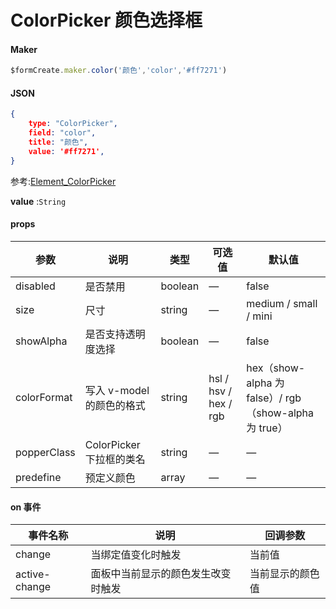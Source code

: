 # ColorPicker 颜色选择框

#### Maker
```js
$formCreate.maker.color('颜色','color','#ff7271')
```

#### JSON
```json
{
    type: "ColorPicker",
    field: "color",
    title: "颜色",
    value: '#ff7271',
}
```

参考:[Element_ColorPicker](http://element-cn.eleme.io/#/zh-CN/component/color-picker)

**value** :`String`


#### props

| 参数         | 说明                      | 类型    | 可选值                | 默认值                                                |
| ------------ | ------------------------- | ------- | --------------------- | ----------------------------------------------------- |
| disabled     | 是否禁用                  | boolean | —                     | false                                                 |
| size         | 尺寸                      | string  | —                     | medium / small / mini                                 |
| showAlpha   | 是否支持透明度选择        | boolean | —                     | false                                                 |
| colorFormat | 写入 v-model 的颜色的格式 | string  | hsl / hsv / hex / rgb | hex（show-alpha 为 false）/ rgb（show-alpha 为 true） |
| popperClass | ColorPicker 下拉框的类名  | string  | —                     | —                                                     |
| predefine    | 预定义颜色                | array   | —                     | —                                                     |

#### on 事件

| 事件名称      | 说明                               | 回调参数         |
| ------------- | ---------------------------------- | ---------------- |
| change        | 当绑定值变化时触发                 | 当前值           |
| active-change | 面板中当前显示的颜色发生改变时触发 | 当前显示的颜色值 |
